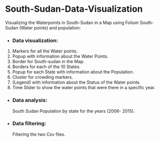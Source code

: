 # South-Sudan-Data-Visualization
Visualizing the Waterpoints in South-Sudan in a Map using Folium 
South-Sudan (Water points) and population:

 - ### Data visualization:

1. Markers for all the Water points.<br>
2. Popup with information about the Water Points.<br>
3. Border for South-sudan in the Map.<br>
4. Borders for each of the 10 States.<br>
5. Popup for each State with information about the Population.<br>
6. Cluster for crowding markers.<br>
7. (Legend) with information about the Status of the Water points.<br>
8. Time Slider to show the water points that were there in a specific year.<br>

- ### Data analysis:
  South Sudan Population by state for the years (2006- 2015).

 - ### Data filtering:
   Filtering the two Csv files. 
